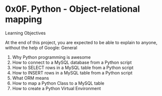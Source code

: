 # 0x0F. Python - Object-relational mapping 

Learning Objectives

At the end of this project, you are expected to be able to explain to anyone, without the help of Google:
General

1. Why Python programming is awesome
2. How to connect to a MySQL database from a Python script
3. How to SELECT rows in a MySQL table from a Python script
4. How to INSERT rows in a MySQL table from a Python script
5. What ORM means
6. How to map a Python Class to a MySQL table
7. How to create a Python Virtual Environment
